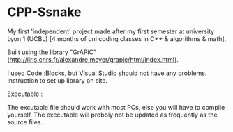 # CPP-Ssnake
My first 'independent' project made after my first semester at university Lyon 1 (UCBL)
[4 months of uni coding classes in C++ & algorithms & math].

Built using the library "GrAPiC" (http://liris.cnrs.fr/alexandre.meyer/grapic/html/index.html).

I used Code::Blocks, but Visual Studio should not have any problems.
Instruction to set up library on site.

Executable :

The excutable file should work with most PCs, else you will have to compile yourself.
The executable will probbly not be updated as frequently as the source files.
